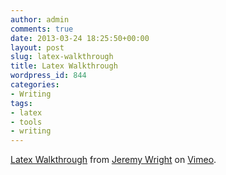 ```yaml
---
author: admin
comments: true
date: 2013-03-24 18:25:50+00:00
layout: post
slug: latex-walkthrough
title: Latex Walkthrough
wordpress_id: 844
categories:
- Writing
tags:
- latex
- tools
- writing
---
```


[Latex Walkthrough](http://vimeo.com/62553880) from [Jeremy Wright](http://vimeo.com/user14085157) on [Vimeo](http://vimeo.com).
